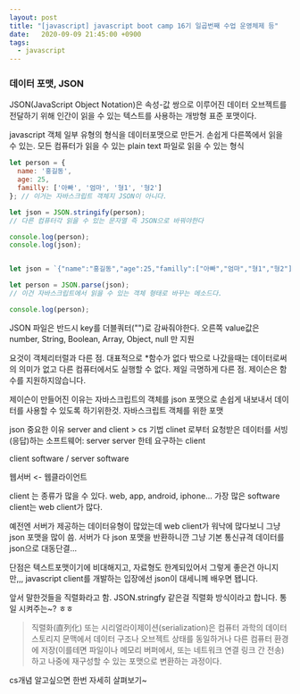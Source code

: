 ```yaml
---
layout: post
title: "[javascript] javascript boot camp 16기 일곱번째 수업 운영체제 등"
date:   2020-09-09 21:45:00 +0900
tags:
  - javascript
---
```


### 데이터 포맷, JSON

JSON(JavaScript Object Notation)은 속성-값 쌍으로 이루어진 데이터 오브젝트를 전달하기 위해 인간이 읽을 수 있는 텍스트를 사용하는 개방형 표준 포맷이다. 

javascript 객체 일부 유형의 형식을 데이터포맷으로 만든거.
손쉽게 다른쪽에서 읽을 수 있는. 모든 컴퓨터가 읽을 수 있는 plain text 파일로 읽을 수 있는 형식

```javascript
let person = {
  name: '홍길동',
  age: 25,
  familly: ['아빠', '엄마', '형1', '형2']
}; // 이거는 자바스크립트 객체지 JSON이 아니다. 

let json = JSON.stringify(person);
// 다른 컴퓨터각 읽을 수 있는 문자열 즉 JSON으로 바꿔야한다

console.log(person);
console.log(json);
```

```javascript

let json = `{"name":"홍길동","age":25,"familly":["아빠","엄마","형1","형2"]}`;

let person = JSON.parse(json);
// 이건 자바스크립트에서 읽을 수 있는 객체 형태로 바꾸는 메소드다.

console.log(person);

```

JSON 파일은 반드시 key를 더블쿼터("")로 감싸줘야한다.
오른쪽 value값은 number, String, Boolean, Array, Object, null 만 지원

요것이 객체리터럴과 다른 점. 대표적으로 *함수가 없다
밖으로 나갔을때는 데이터로써의 의미가 없고 다른 컴퓨터에서도
실행할 수 없다. 제일 극명하게 다른 점. 제이슨은 함수를 지원하지않습니다. 

제이슨이 만들어진 이유는 
자바스크립트의 객체를 json 포맷으로 손쉽게 내보내서
데이터를 사용할 수 있도록 하기위한것. 자바스크립트 객체를 위한 포맷

json 중요한 이유
server and client > cs 기법
clinet 로부터 요청받은 데이터를 서빙(응답)하는 소프트웨어: server
server 한테 요구하는 client

client software / server software 

웹서버 <- 웹클라이언트

client 는 종류가 많을 수 있다. web, app, android, iphone...
가장 많은 software client는 web client가 많다.

예전엔 서버가 제공하는 데이터유형이 많았는데
web client가 워낙에 많다보니 그냥 json 포맷을 많이 씀.
서버가 다 json 포맷을 반환하니깐 그냥 기본 통신규격 데이터를 json으로 대동단결...

단점은 텍스트포맷이기에 비대해지고, 자료형도 한계되있어서 그렇게 좋은건 아니지만,,, javascript client를 개발하는 입장에선 json이 대세니께 배우면 됍니다.

앞서 말한것들을 직렬화라고 함. 
JSON.stringfy 같은걸 직렬화 방식이라고 합니다. 통일 시켜주는~? ㅎㅎ

> 직렬화(直列化) 또는 시리얼라이제이션(serialization)은 컴퓨터 과학의 데이터 스토리지 문맥에서 데이터 구조나 오브젝트 상태를 동일하거나 다른 컴퓨터 환경에 저장(이를테면 파일이나 메모리 버퍼에서, 또는 네트워크 연결 링크 간 전송)하고 나중에 재구성할 수 있는 포맷으로 변환하는 과정이다.

cs개념 알고싶으면 한번 자세히 살펴보기~
